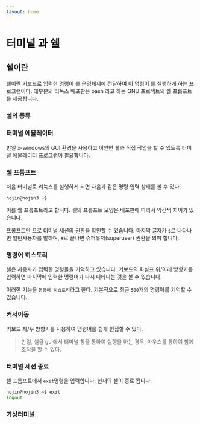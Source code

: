 ```yaml
---
layout: home
---
```


# 터미널 과 쉘


## 쉘이란
쉘이란 키보드로 입력한 명령어 를 운영체제에 전달하여 이 명령어 를 실행하게 하는 프로그램이다. 
대부분의 리눅스 배포판은 bash 라고 하는 GNU 프로젝트의 쉘 프롬프트를 제공합니다.


### 쉘의 종류



### 터미널 에뮬레이터
만일 x-windows의 GUI 환경을 사용하고 이싿면 쉘과 직접 작업을 할 수 있도록 터미널 에물레이터 프로그램이 필요합니다.


### 쉘 프롬프트
처음 터미널로 리눅스를 실행하게 되면 다음과 같은 명령 입력 상태를 볼 수 있다.

```
hojin@hojin3:~$
```
이를 쉘 프롬프트라고 합니다. 셀의 프롬프트 모양은 배포판에 따라서 약간씩 차이가 있습니다.

프롬프트만 으로 터미널 세션의 권환을 확인할 수 있습니다. 마지막 글자가 `$`로 나타나면 일반사용자를 말하며, `#`로 끝나면 슈퍼유저(superuser) 권환을 의미 합니다.

### 명령어 히스토리
셀은 사용자가 입력한 명령들을 기억하고 있습니다. 키보드의 화살표 위/아래 방향키를 입력하면 마지막에 입력한 명령어가 다시 나타나는 것을 볼 수 있습니다.  

이러한 기능을 `명령어 히스토리`라고 한다. 기본적으로 최근 `500`개의 명령어를 기억할 수 있습니다.

### 커서이동
키보드 좌/우 방향키를 사용하여 명령어를 쉽게 편집할 수 있다.

> 만일, 셀을 gui에서 터미널 창을 통하여 실행을 하는 경우, 마우스를 통하여 함께 조작을 할 수 있다.

### 터미널 세션 종료
셀 프롬프트에서 `exit`명령을 입력합니다. 현재의 셀이 종료 됩니다.

```bash
hojin@hojin3:~$ exit
logout
```

### 가상터미널